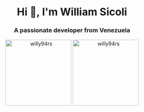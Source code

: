 <h1 align="center">Hi 👋, I'm William Sicoli</h1>
<h3 align="center">A passionate developer from Venezuela</h3>


<div align="center">
  <img height="180em" src="https://github-readme-stats.vercel.app/api?username=willy94rs&show_icons=true&locale=en" alt="willy94rs" /> </img >
    
  <img height="180em" src="https://github-readme-stats.vercel.app/api/top-langs?username=willy94rs&show_icons=true&locale=en&layout=compact" alt="willy94rs"/>
</div>
